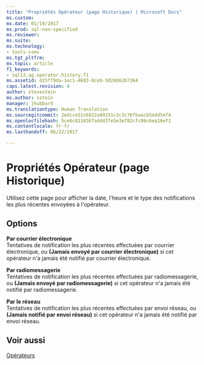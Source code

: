 ```yaml
---
title: "Propriétés Opérateur (page Historique) | Microsoft Docs"
ms.custom: 
ms.date: 01/19/2017
ms.prod: sql-non-specified
ms.reviewer: 
ms.suite: 
ms.technology:
- tools-ssms
ms.tgt_pltfrm: 
ms.topic: article
f1_keywords:
- sql13.ag.operator.history.f1
ms.assetid: d25f79da-1ec1-4683-8ceb-5026b62b7364
caps.latest.revision: 4
author: stevestein
ms.author: sstein
manager: jhubbard
ms.translationtype: Human Translation
ms.sourcegitcommit: 2edcce51c6822a89151c3c3c76fbaacb5edd54f4
ms.openlocfilehash: 5ce6c8110367a4dd37e5e3e782cfc06c6ea16ef1
ms.contentlocale: fr-fr
ms.lasthandoff: 06/22/2017

---
```

# <a name="operator-properties-history-page"></a>Propriétés Opérateur (page Historique)
Utilisez cette page pour afficher la date, l'heure et le type des notifications les plus récentes envoyées à l'opérateur.  
  
## <a name="options"></a>Options  
**Par courrier électronique**  
Tentatives de notification les plus récentes effectuées par courrier électronique, ou **(Jamais envoyé par courrier électronique)** si cet opérateur n'a jamais été notifié par courrier électronique.  
  
**Par radiomessagerie**  
Tentatives de notification les plus récentes effectuées par radiomessagerie, ou **(Jamais envoyé par radiomessagerie)** si cet opérateur n'a jamais été notifié par radiomessagerie.  
  
**Par le réseau**  
Tentatives de notification les plus récentes effectuées par envoi réseau, ou **(Jamais notifié par envoi réseau)** si cet opérateur n'a jamais été notifié par envoi réseau.  
  
## <a name="see-also"></a>Voir aussi  
[Opérateurs](../../ssms/agent/operators.md)  
  

